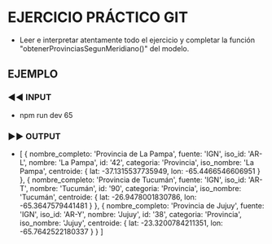 # EJERCICIO PRÁCTICO GIT

- Leer e interpretar atentamente todo el ejercicio y completar la función "obtenerProvinciasSegunMeridiano()" del modelo.

## EJEMPLO

### ◄◄ INPUT 

- npm run dev 65

### ►► OUTPUT 

- [
    {
        nombre_completo: 'Provincia de La Pampa',
        fuente: 'IGN',
        iso_id: 'AR-L',
        nombre: 'La Pampa',
        id: '42',
        categoria: 'Provincia',
        iso_nombre: 'La Pampa',
        centroide: { lat: -37.1315537735949, lon: -65.4466546606951 }
    },
    {
        nombre_completo: 'Provincia de Tucumán',
        fuente: 'IGN',
        iso_id: 'AR-T',
        nombre: 'Tucumán',
        id: '90',
        categoria: 'Provincia',
        iso_nombre: 'Tucumán',
        centroide: { lat: -26.9478001830786, lon: -65.3647579441481 }
    },
    {
        nombre_completo: 'Provincia de Jujuy',
        fuente: 'IGN',
        iso_id: 'AR-Y',
        nombre: 'Jujuy',
        id: '38',
        categoria: 'Provincia',
        iso_nombre: 'Jujuy',
        centroide: { lat: -23.3200784211351, lon: -65.7642522180337 }
    }
]
